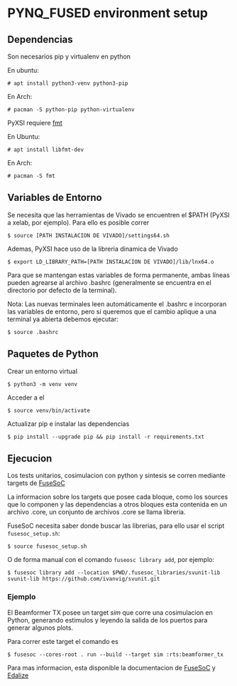 # PYNQ\_FUSED environment setup

## Dependencias
Son necesarios pip y virtualenv en python

En ubuntu:

	# apt install python3-venv python3-pip

En Arch:

    # pacman -S python-pip python-virtualenv

PyXSI requiere [fmt](https://github.com/fmtlib/fmt)

En Ubuntu:

	# apt install libfmt-dev

En Arch:

    # pacman -S fmt

## Variables de Entorno
Se necesita que las herramientas de Vivado se encuentren el $PATH (PyXSI a xelab, por ejemplo). Para ello es posible correr

	$ source [PATH INSTALACION DE VIVADO]/settings64.sh
		
Ademas, PyXSI hace uso de la libreria dinamica de Vivado

	$ export LD_LIBRARY_PATH=[PATH INSTALACION DE VIVADO]/lib/lnx64.o

Para que se mantengan estas variables de forma permanente, ambas líneas pueden agrearse al archivo .bashrc (generalmente se encuentra en el directorio por defecto de la terminal).

Nota: Las nuevas terminales leen automáticamente el .bashrc e incorporan las variables de entorno, pero si queremos que el cambio aplique a una terminal ya abierta debemos ejecutar:

	$ source .bashrc

## Paquetes de Python

Crear un entorno virtual

	$ python3 -m venv venv

Acceder a el

	$ source venv/bin/activate

Actualizar pip e instalar las dependencias

	$ pip install --upgrade pip && pip install -r requirements.txt

## Ejecucion
Los tests unitarios, cosimulacion con python y sintesis se corren mediante targets de [FuseSoC](https://github.com/olofk/fusesoc)

La informacion sobre los targets que posee cada bloque, como los sources que lo componen y las dependencias a otros bloques esta contenida en un archivo .core, un conjunto de archivos .core se llama libreria.

FuseSoC necesita saber donde buscar las librerias, para ello usar el script `fusesoc_setup.sh`:

    $ source fusesoc_setup.sh

O de forma manual con el comando `fuseosc library add`, por ejemplo:

	$ fusesoc library add --location $PWD/.fusesoc_libraries/svunit-lib svunit-lib https://github.com/ivanvig/svunit.git
### Ejemplo
El Beamformer TX posee un target *sim* que corre una cosimulacion en Python, generando estimulos y leyendo la salida de los puertos para generar algunos plots.

Para correr este target el comando es

    $ fusesoc --cores-root . run --build --target sim :rts:beamformer_tx

Para mas informacion, esta disponible la documentacion de [FuseSoC](https://fusesoc.readthedocs.io/en/stable/) y [Edalize](https://edalize.readthedocs.io/en/latest/)


